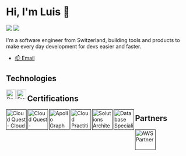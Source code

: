 # Hi, I'm Luis 👋

![](https://komarev.com/ghpvc/?username=luismmadeirac&color=brightgreen)
![](https://img.shields.io/badge/dynamic/json?label=%E2%AD%90%20Total%20stars&query=%24.stars&url=https%3A%2F%2Fapi.github-star-counter.workers.dev%2Fuser%2Fluismmadeirac)

I'm a software engineer from Switzerland, building tools and products to make every day development for devs easier and faster.

- [📫 Email](malito:eng.luismadeira@icloud.com)

## Technologies

<img align="left" alt="Docker" width="26px" src="https://cdn4.iconfinder.com/data/icons/logos-and-brands/512/97_Docker_logo_logos-512.png" />
<img align="left" alt="Framer motion" width="26px" src="https://cdn.worldvectorlogo.com/logos/framer-motion.svg" />

## Certifications

[<img width="56px" align="left" alt="Cloud Quest - Cloud Practitioner" src="https://images.credly.com/size/340x340/images/2784d0d8-327c-406f-971e-9f0e15097003/image.png" />]()

[<img width="56px" align="left" alt="Cloud Quest - Solutions Architect" src="https://images.credly.com/size/340x340/images/9e9e7ef7-384f-4636-8743-1b89a68fb46b/image.png" />]()

[<img width="56px" align="left" alt="Apollo Graph Associate" src="https://res.cloudinary.com/apollographql/image/upload/v1632844693/badge_sfsiin.svg" />]()

[<img width="56px" align="left" alt="Cloud Practitioner" src="https://www.sunsetlearning.com/wp-content/uploads/2022/06/AWS-Certified-Cloud-Practitioner_badge.png" />]()

[<img width="56px" align="left" alt="Solutions Architect - Associate" src="https://cdn.prod.website-files.com/64e5d9235951ea488bbccad9/66645df90de3867804d2ec04_AWS%20Solutions%20Architect.png" />]()

[<img width="56px" align="left" alt="Database Speciality" src="https://www.pooyan.info/img/certificates/aws_certified_database_specialty_badge.png" />]()

## Partners

[<img width="56px" align="left" alt="AWS Partner" src="https://images.credly.com/images/7b2c708c-a3e1-4c7f-985c-b6b62a5b1db8/image.png" />]()
